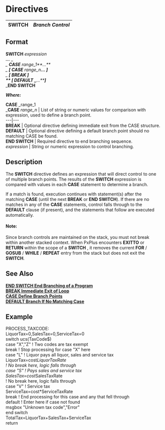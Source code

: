 # Directives 

**SWITCH** |  **_Branch Control_**  
---|---  
  
##  Format

**SWITCH** _expression  
_**...**  _  
_ **CASE** _range_1**...**   
_ **[ CASE** _range_n_**... ]**_  
_ **[ BREAK ]  
** **[ DEFAULT** _**...**_**]**_  
_**END SWITCH**

**_Where:_**

**CASE** _range_1  
_**CASE** _range_n_ |  List of string or numeric values for comparison with expression, used to define a branch point.  
---|---  
**BREAK** |  Optional directive defining immediate exit from the CASE structure.  
**DEFAULT** |  Optional directive defining a default branch point should no matching CASE be found.  
**END SWITCH** |  Required directive to end branching sequence.  
_expression_ |  String or numeric expression to control branching.  
  
##  Description

The **SWITCH** directive defines an expression that will direct control to one of multiple branch points. The results of the **SWITCH** expression is compared with values in each **CASE** statement to determine a branch.

If a match is found, execution continues with statement(s) after the matching **CASE** (until the next **BREAK** or **END SWITCH**). If there are no matches in any of the **CASE** statements, control falls through to the **DEFAULT** clause (if present), and the statements that follow are executed automatically.

#### **Note:**  
Since branch controls are maintained on the stack, you must not break within another stacked context. When PxPlus encounters **EXITTO** or **RETURN** within the scope of a **SWITCH** , it removes the current **FOR** / **GOSUB** / **WHILE** / **REPEAT** entry from the stack but does not exit the **SWITCH**.

##  See Also

[**END SWITCH End Branching of a Program**](end_switch.md)  
[**BREAK Immediate Exit of Loop**](break.md)  
[**CASE Define Branch Points**](case.md)  
[**DEFAULT Branch If No Matching Case**](default.md)

##  Example

PROCESS_TAXCODE:  
LiquorTax=0,SalesTax=0,ServiceTax=0  
switch ucs(TaxCode$)  
case "X","Z" ! Two codes are tax exempt  
break ! Stop processing for case "X" here  
case "L" ! Liquor pays all liquor, sales and service tax  
LiquorTax=cost*LiquorTaxRate  
! No break here, logic falls through  
case "S" ! Pays sales and service tax  
SalesTax=cost*SalesTaxRate  
! No break here, logic falls through  
case "V" ! Service tax  
ServiceTax=cost*ServiceTaxRate  
break ! End processing for this case and any that fell through  
default ! Enter here if case not found  
msgbox "Unknown tax code","Error"  
end switch  
TotalTax=LiquorTax+SalesTax+ServiceTax  
return
